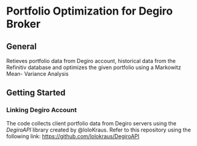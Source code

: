 # Portfolio Optimization for Degiro Broker

## General
Retieves portfolio data from Degiro account, historical data from the Refinitiv database and optimizes the given portfolio using a Markowitz Mean- Variance Analysis

## Getting Started

### Linking Degiro Account
The code collects client portfolio data from Degiro servers using the _DegiroAPI_ library created by @loloKraus. Refer to this repository using the following link: https://github.com/lolokraus/DegiroAPI


